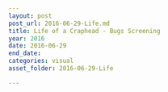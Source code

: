 ```yaml
---
layout: post
post_url: 2016-06-29-Life.md
title: Life of a Craphead - Bugs Screening
year: 2016
date: 2016-06-29
end_date: 
categories: visual
asset_folder: 2016-06-29-Life

---
```


